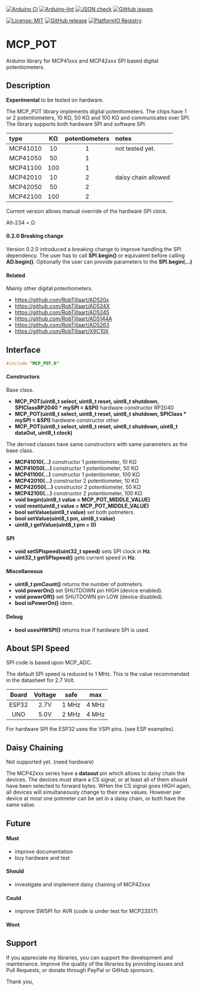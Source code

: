 
[![Arduino CI](https://github.com/RobTillaart/MCP_POT/workflows/Arduino%20CI/badge.svg)](https://github.com/marketplace/actions/arduino_ci)
[![Arduino-lint](https://github.com/RobTillaart/MCP_POT/actions/workflows/arduino-lint.yml/badge.svg)](https://github.com/RobTillaart/MCP_POT/actions/workflows/arduino-lint.yml)
[![JSON check](https://github.com/RobTillaart/MCP_POT/actions/workflows/jsoncheck.yml/badge.svg)](https://github.com/RobTillaart/MCP_POT/actions/workflows/jsoncheck.yml)
[![GitHub issues](https://img.shields.io/github/issues/RobTillaart/MCP_POT.svg)](https://github.com/RobTillaart/MCP_POT/issues)

[![License: MIT](https://img.shields.io/badge/license-MIT-green.svg)](https://github.com/RobTillaart/MCP_POT/blob/master/LICENSE)
[![GitHub release](https://img.shields.io/github/release/RobTillaart/MCP_POT.svg?maxAge=3600)](https://github.com/RobTillaart/MCP_POT/releases)
[![PlatformIO Registry](https://badges.registry.platformio.org/packages/robtillaart/library/MCP_POT.svg)](https://registry.platformio.org/libraries/robtillaart/MCP_POT)


# MCP_POT

Arduino library for MCP41xxx and MCP42xxx SPI based digital potentiometers.


## Description

**Experimental** to be tested on hardware.

The MCP_POT library implements digital potentiometers.
The chips have 1 or 2 potentiometers, 10 KΩ, 50 KΩ and 100 KΩ and communicates over SPI.
The library supports both hardware SPI and software SPI.


|  type      |   KΩ   |  potentiometers  |  notes  |
|:-----------|:------:|:----------------:|:--------|
|  MCP41010  |   10   |        1         |  not tested yet.
|  MCP41050  |   50   |        1         |
|  MCP41100  |  100   |        1         |
|  MCP42010  |   10   |        2         |  daisy chain allowed
|  MCP42050  |   50   |        2         |
|  MCP42100  |  100   |        2         |


Current version allows manual override of the hardware SPI clock. 

Alt-234 = Ω


#### 0.2.0 Breaking change

Version 0.2.0 introduced a breaking change to improve handling the SPI dependency.
The user has to call **SPI.begin()** or equivalent before calling **AD.begin()**.
Optionally the user can provide parameters to the **SPI.begin(...)**


#### Related

Mainly other digital potentiometers.

- https://github.com/RobTillaart/AD520x
- https://github.com/RobTillaart/AD524X
- https://github.com/RobTillaart/AD5245
- https://github.com/RobTillaart/AD5144A
- https://github.com/RobTillaart/AD5263
- https://github.com/RobTillaart/X9C10X


## Interface

```cpp
#include "MCP_POT.h"
```

#### Constructors

Base class.
- **MCP_POT(uint8_t select, uint8_t reset, uint8_t shutdown, SPIClassRP2040 \* mySPI = &SPI)** hardware constructor RP2040
- **MCP_POT(uint8_t select, uint8_t reset, uint8_t shutdown, SPIClass \* mySPI = &SPI)** hardware constructor other
- **MCP_POT(uint8_t select, uint8_t reset, uint8_t shutdown, uint8_t dataOut, uint8_t clock)**

The derived classes have same constructors with same parameters as the base class.
- **MCP41010(...)** constructor 1 potentiometer, 10 KΩ
- **MCP41050(...)** constructor 1 potentiometer, 50 KΩ
- **MCP41100(...)** constructor 1 potentiometer, 100 KΩ
- **MCP42010(...)** constructor 2 potentiometer, 10 KΩ
- **MCP42050(...)** constructor 2 potentiometer, 50 KΩ
- **MCP42100(...)** constructor 2 potentiometer, 100 KΩ
- **void begin(uint8_t value = MCP_POT_MIDDLE_VALUE)**
- **void reset(uint8_t value = MCP_POT_MIDDLE_VALUE)**
- **bool setValue(uint8_t value)** set both potmeters.
- **bool setValue(uint8_t pm, uint8_t value)**
- **uint8_t getValue(uint8_t pm = 0)**


#### SPI

- **void setSPIspeed(uint32_t speed)** sets SPI clock in **Hz**.
- **uint32_t getSPIspeed()** gets current speed in **Hz**.


#### Miscellaneous

- **uint8_t pmCount()** returns the number of potmeters.
- **void powerOn()** set SHUTDOWN pin HIGH (device enabled).
- **void powerOff()**  set SHUTDOWN pin LOW (device disabled).
- **bool isPowerOn()** idem.


#### Debug

- **bool usesHWSPI()** returns true if hardware SPI is used.


## About SPI Speed

SPI code is based upon MCP_ADC.

The default SPI speed is reduced to 1 MHz. 
This is the value recommended in the datasheet for 2.7 Volt.

|  Board  |  Voltage  |  safe   |   max   |
|:-------:|:---------:|:-------:|:-------:|
|  ESP32  |   2.7V    |  1 MHz  |  4 MHz  |
|  UNO    |   5.0V    |  2 MHz  |  4 MHz  |

For hardware SPI the ESP32 uses the VSPI pins. (see ESP examples).


## Daisy Chaining

Not supported yet. (need hardware)

The MCP42xxx series have a **dataout** pin which allows to daisy chain the devices.
The devices must share a CS signal, or at least all of them should have been 
selected to forward bytes.
WHen the CS signal goes HIGH again, all devices will simultaneously change to their
new values. However per device at most one potmeter can be set in a daisy chain, or both have the same value.


## Future

#### Must

- improve documentation
- buy hardware and test

#### Should

- investigate and implement daisy chaining of MCP42xxx


#### Could

- improve SWSPI for AVR 
  (code is under test for MCP23S17)


#### Wont


## Support

If you appreciate my libraries, you can support the development and maintenance.
Improve the quality of the libraries by providing issues and Pull Requests, or
donate through PayPal or GitHub sponsors.

Thank you,

